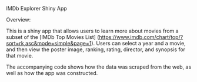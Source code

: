 IMDb Explorer Shiny App

Overview:

This is a shiny app that allows users to learn more about movies from a subset of the [IMDb Top Movies List] (https://www.imdb.com/chart/top/?sort=rk,asc&mode=simple&page=1). Users can select a year and a movie, and then view the poster image, ranking, rating, director, and synopsis for that movie.

The accompanying code shows how the data was scraped from the web, as well as how the app was constructed. 
